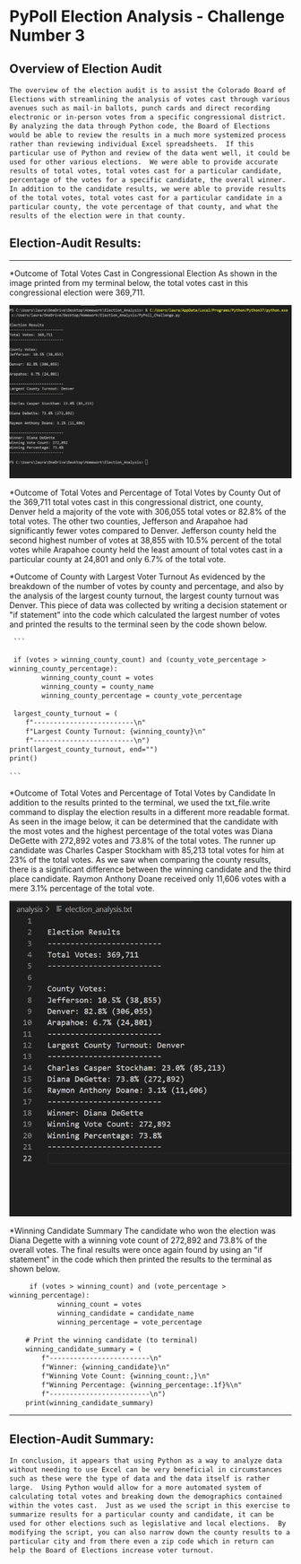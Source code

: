 # PyPoll Election Analysis - Challenge Number 3 

## Overview of Election Audit
    The overview of the election audit is to assist the Colorado Board of Elections with streamlining the analysis of votes cast through various avenues such as mail-in ballots, punch cards and direct recording electronic or in-person votes from a specific congressional district.  By analyzing the data through Python code, the Board of Elections would be able to review the results in a much more systemized process rather than reviewing individual Excel spreadsheets.  If this particular use of Python and review of the data went well, it could be used for other various elections.  We were able to provide accurate results of total votes, total votes cast for a particular candidate, percentage of the votes for a specific candidate, the overall winner.  In addition to the candidate results, we were able to provide results of the total votes, total votes cast for a particular candidate in a particular county, the vote percentage of that county, and what the results of the election were in that county.  

## Election-Audit Results: 
***
*Outcome of Total Votes Cast in Congressional Election
    As shown in the image printed from my terminal below, the total votes cast in this congressional election were 369,711.

![Election_Analysis_Terminal_Image](Election_Analysis_Terminal_Image.png)

*Outcome of Total Votes and Percentage of Total Votes by County 
    Out of the 369,711 total votes cast in this congressional district, one county, Denver held a majority of the vote with 306,055 total votes or 82.8% of the total votes.  The other two counties, Jefferson and Arapahoe had significantly fewer votes compared to Denver.  Jefferson county held the second highest number of votes at 38,855 with 10.5% percent of the total votes while Arapahoe county held the least amount of total votes cast in a particular county at 24,801 and only 6.7% of the total vote.  

*Outcome of County with Largest Voter Turnout
    As evidenced by the breakdown of the number of votes by county and percentage, and also by the analysis of the largest county turnout, the largest county turnout was Denver.  This piece of data was collected by writing a decision statement or "if statement" into the code which calculated the largest number of votes and printed the results to the terminal seen by the code shown below.

     ```

     if (votes > winning_county_count) and (county_vote_percentage > winning_county_percentage):
            winning_county_count = votes
            winning_county = county_name
            winning_county_percentage = county_vote_percentage
                
     largest_county_turnout = (
        f"-------------------------\n"
        f"Largest County Turnout: {winning_county}\n"
        f"-------------------------\n")
    print(largest_county_turnout, end="")
    print()

    ```
*Outcome of Total Votes and Percentage of Total Votes by Candidate 
    In addition to the results printed to the terminal, we used the txt_file.write command to display the election results in a different more readable format.  As seen in the image below, it can be determined that the candidate with the most votes and the highest percentage of the total votes was Diana DeGette with 272,892 votes and 73.8% of the total votes.  The runner up candidate was Charles Casper Stockham with 
    85,213 total votes for him at 23% of the total votes.  As we saw when comparing the county results, there is a significant difference between the winning candidate and the third place candidate.  Raymon Anthony Doane received only 11,606 votes with a mere 3.1% percentage of the total vote.  

![Election_Analysis__txt_Image](Election_Analysis__txt_Image.png)  
 
*Winning Candidate Summary
    The candidate who won the election was Diana Degette with a winning vote count of 272,892 and 73.8% of the overall votes.  The final results were once again found by using an "if statement" in the code which then printed the results to the terminal as shown below.

```
     if (votes > winning_count) and (vote_percentage > winning_percentage):
            winning_count = votes
            winning_candidate = candidate_name
            winning_percentage = vote_percentage

    # Print the winning candidate (to terminal)
    winning_candidate_summary = (
        f"-------------------------\n"
        f"Winner: {winning_candidate}\n"
        f"Winning Vote Count: {winning_count:,}\n"
        f"Winning Percentage: {winning_percentage:.1f}%\n"
        f"-------------------------\n")
    print(winning_candidate_summary)

```

***
## Election-Audit Summary: 
    In conclusion, it appears that using Python as a way to analyze data without needing to use Excel can be very beneficial in circumstances such as these were the type of data and the data itself is rather large.  Using Python would allow for a more automated system of calculating total votes and breaking down the demographics contained within the votes cast.  Just as we used the script in this exercise to summarize results for a particular county and candidate, it can be used for other elections such as legislative and local elections.  By modifying the script, you can also narrow down the county results to a particular city and from there even a zip code which in return can help the Board of Elections increase voter turnout.  
